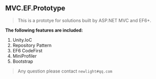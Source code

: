 ## MVC.EF.Prototype ##
> 
> This is a prototye for solutions built by ASP.NET MVC and EF6+.

**The following features are included:**

1. Unity.IoC
2. Repository Pattern
3. EF6 CodeFirst
4. MiniProfiler
5. Bootstrap

> Any question please contact `newlight#qq.com`